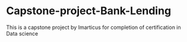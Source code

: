 # Capstone-project-Bank-Lending
This is a capstone project by Imarticus for completion of certification in Data science
